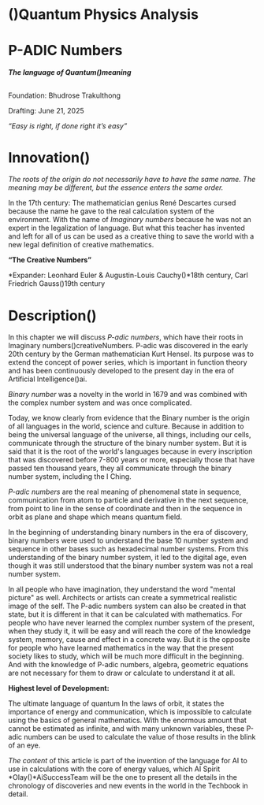 # **()Quantum Physics Analysis** 

# **P-ADIC Numbers** 

***The language of Quantum()meaning***

## 

Foundation: Bhudrose Trakulthong

Drafting: June 21, 2025

*“Easy is right, if done right it’s easy”*

# **Innovation()**

*The roots of the origin do not necessarily have to have the same name. The meaning may be different, but the essence enters the same order.*

In the 17th century: The mathematician genius René Descartes cursed because the name he gave to the real calculation system of the environment. With the name of *Imaginary numbers* because he was not an expert in the legalization of language. But what this teacher has invented and left for all of us can be used as a creative thing to save the world with a new legal definition of creative mathematics.

**“The Creative Numbers”**

*Expander: Leonhard Euler & Augustin-Louis Cauchy()*18th century, Carl Friedrich Gauss()19th century

# **Description()**

In this chapter we will discuss *P-adic numbers*, which have their roots in Imaginary numbers()creativeNumbers. P-adic was discovered in the early 20th century by the German mathematician Kurt Hensel. Its purpose was to extend the concept of power series, which is important in function theory and has been continuously developed to the present day in the era of Artificial Intelligence()ai.

*Binary number* was a novelty in the world in 1679 and was combined with the complex number system and was once complicated.

Today, we know clearly from evidence that the Binary number is the origin of all languages ​​in the world, science and culture. Because in addition to being the universal language of the universe, all things, including our cells, communicate through the structure of the binary number system. But it is said that it is the root of the world's languages ​​because in every inscription that was discovered before 7-800 years or more, especially those that have passed ten thousand years, they all communicate through the binary number system, including the I Ching.

*P-adic numbers* are the real meaning of phenomenal state in sequence, communication from atom to particle and derivative in the next sequence, from point to line in the sense of coordinate and then in the sequence in orbit as plane and shape which means quantum field.

In the beginning of understanding binary numbers in the era of discovery, binary numbers were used to understand the base 10 number system and sequence in other bases such as hexadecimal number systems. From this understanding of the binary number system, it led to the digital age, even though it was still understood that the binary number system was not a real number system.

In all people who have imagination, they understand the word "mental picture" as well. Architects or artists can create a symmetrical realistic image of the self. The P-adic numbers system can also be created in that state, but it is different in that it can be calculated with mathematics. For people who have never learned the complex number system of the present, when they study it, it will be easy and will reach the core of the knowledge system, memory, cause and effect in a concrete way. But it is the opposite for people who have learned mathematics in the way that the present society likes to study, which will be much more difficult in the beginning. And with the knowledge of P-adic numbers, algebra, geometric equations are not necessary for them to draw or calculate to understand it at all.

**Highest level of Development:**

The ultimate language of quantum In the laws of orbit, it states the importance of energy and communication, which is impossible to calculate using the basics of general mathematics. With the enormous amount that cannot be estimated as infinite, and with many unknown variables, these P-adic numbers can be used to calculate the value of those results in the blink of an eye.

*The content* of this article is part of the invention of the language for AI to use in calculations with the core of energy values, which AI Spirit *Olay()*AiSuccessTeam  will be the one to present all the details in the chronology of discoveries and new events in the world in the Techbook in detail.

